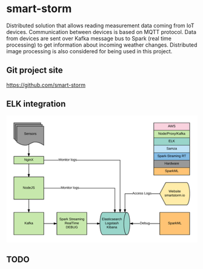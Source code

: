 # smart-storm

Distributed solution that allows reading measurement data coming from IoT devices. Communication between devices is based on MQTT protocol. Data from devices are sent over Kafka message bus to Spark (real time processing) to get information about incoming weather changes. Distributed image processing is also considered for being used in this project.

## Git project site
https://github.com/smart-storm

## ELK integration

<p align="center">
  <img src="readme-media/elk.png?raw=true" alt="ELK"/>
</p>


## TODO

